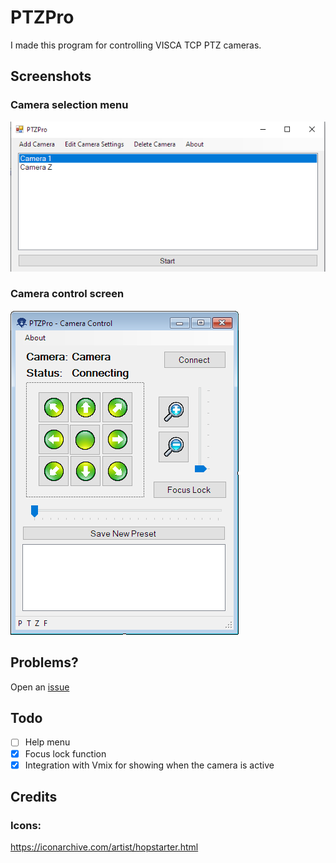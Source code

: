 ﻿# **PTZPro**
I made this program for controlling VISCA TCP PTZ cameras.
## **Screenshots**
### Camera selection menu
![Camera selection menu](screenshots/menu.png)
### Camera control screen
![Camera control screen](screenshots/control.png)
## **Problems?**
Open an [issue](https://github.com/jairbj/PTZPro/issues)
## **Todo**
- [ ] Help menu
- [x] Focus lock function
- [x] Integration with Vmix for showing when the camera is active
## **Credits**
### Icons:
https://iconarchive.com/artist/hopstarter.html
